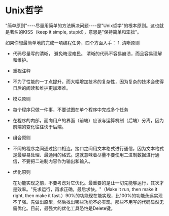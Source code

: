 # Unix哲学

"简单原则"----尽量用简单的方法解决问题----是"Unix哲学"的根本原则。这也就是著名的KISS（keep it simple, stupid），意思是"保持简单和笨拙"。

如果你想最简单地的完成一项编程任务，四个方面入手： 1. 清晰原则

* 代码尽量写的清晰， 避免晦涩难民。 清晰的代码不容易崩溃，而且容易理解和维护。
* 重视注释
* 不为了性能的一丁点提升，而大幅增加技术的复杂性，因为复杂的技术会使得日后的阅读和维护更加艰难。
* 模块原则
* 每个程序只做一件事，不要试图在单个程序中完成多个任务
* 在程序的内部，面向用户的界面（前端）应该与运算机制（后端）分离，因为前端的变化往往快于后端。
* 组合原则
* 不同的程序之间通过接口相连。接口之间用文本格式进行通信，因为文本格式是最容易处理、最通用的格式。这就意味着尽量不要使用二进制数据进行通信，不要把二进制内容作为输出和输入。
* 优化原则

  在功能实现之前，不要考虑对它优化。最重要的是让一切先能够运行，其次才是效率。"先求运行，再求正确，最后求快。"（Make it run, then make it right, then make it fast.）90%的功能现在能实现，比100%的功能永远实现不了强。先做出原型，然后找出哪些功能不必实现，那些不用写的代码显然无需优化。目前，最强大的优化工具恐怕是Delete键。

